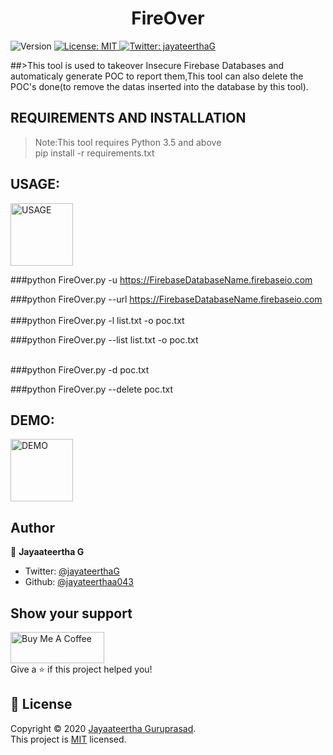 <h1 align="center">FireOver</h1>
<p>
  <img alt="Version" src="https://img.shields.io/badge/version-1.0.2-blue.svg?cacheSeconds=2592000" />
  <a href="https://github.com/jayateertha043/FireOver/blob/master/LICENCE.txt" target="_blank">
    <img alt="License: MIT" src="https://img.shields.io/badge/License-MIT-yellow.svg" />
  </a>
  <a href="https://twitter.com/jayateerthaG" target="_blank">
    <img alt="Twitter: jayateerthaG" src="https://img.shields.io/twitter/follow/jayateerthaG.svg?style=social" />
  </a>
</p>

##>This tool is used to takeover Insecure Firebase Databases and automaticaly generate POC to report them,This tool can also delete the POC's done(to remove the datas inserted into the database by this tool).

## REQUIREMENTS AND INSTALLATION
>Note:This tool requires Python 3.5 and above <br />
>pip install -r requirements.txt


## USAGE:
<img alt="USAGE" src="https://github.com/jayateertha043/FireOver/blob/master/usage.PNG" style="height:100px;width:100px;"><br />

###python FireOver.py -u https://FirebaseDatabaseName.firebaseio.com

###python FireOver.py --url https://FirebaseDatabaseName.firebaseio.com 
<br /><br />
###python FireOver.py -l list.txt -o poc.txt

###python FireOver.py --list list.txt -o poc.txt
<br /><br />

###python FireOver.py -d poc.txt

###python FireOver.py --delete poc.txt

## DEMO:

<img alt="DEMO" src="https://github.com/jayateertha043/FireOver/blob/master/demo.PNG" style="height:100px;width:100px;"><br />


## Author

👤 **Jayaateertha G**

* Twitter: [@jayateerthaG](https://twitter.com/jayateerthaG)
* Github: [@jayateerthaa043](https://github.com/jayateerthaa043)

## Show your support
<a href="https://www.buymeacoffee.com/en3EoKG7j" target="_blank"><img src="https://cdn.buymeacoffee.com/buttons/default-orange.png" alt="Buy Me A Coffee" style="height: 50px;width:150px;" ></a><br />
Give a ⭐️ if this project helped you!


## 📝 License

Copyright © 2020 [Jayaateertha Guruprasad](https://github.com/jayateerthaa043).<br />
This project is [MIT](https://github.com/jayateertha043/FireOver/blob/master/LICENCE.txt) licensed.

